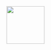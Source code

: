 <div id="header" align="center">
  <img src="https://media.giphy.com/media/hS42TuYYnANLFR9IRQ/giphy.gif" width="100"/>
</div>
